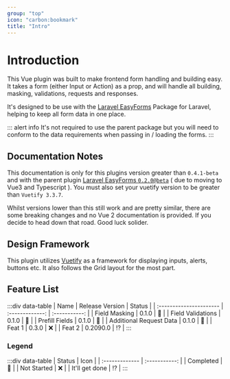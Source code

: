 ```yaml
---
group: "top"
icon: "carbon:bookmark"
title: "Intro"
---
```


# Introduction

This Vue plugin was built to make frontend form handling and building easy. It takes a form (either Input or Action) as a prop, and will handle all building, masking, validations, requests and responses.

It's designed to be use with the [Laravel EasyForms](https://packagist.org/packages/plustime-it/laravel-easyforms) Package for Laravel, helping to keep all form data in one place.

::: alert info
It's not required to use the parent package but you will need to conform to the data requirements when passing in / loading the forms.
:::

## Documentation Notes

This documentation is only for this plugins version greater than `0.4.1-beta` and with the parent plugin [Laravel EasyForms `0.2.0@beta`](https://packagist.org/packages/plustime-it/laravel-easyforms) ( due to moving to Vue3 and Typescript ). You must also set your vuetify version to be greater than `Vuetify 3.3.7`.

Whilst versions lower than this still work and are pretty similar, there are some breaking changes and no Vue 2 documentation is provided. If you decide to head down that road. Good luck solider.

## Design Framework

This plugin utilizes [Vuetify](https://vuetifyjs.com/) as a framework for displaying inputs, alerts, buttons etc. It also follows the Grid layout for the most part.

## Feature List

:::div data-table
| Name | Release Version | Status |
| :---------------------- | :-------------: | :-----------: |
| Field Masking | 0.1.0 | :100: |
| Field Validations | 0.1.0 | :100: |
| Prefill Fields | 0.1.0 | :100: |
| Additional Request Data | 0.1.0 | :100: |
| Feat 1 | 0.3.0 | :x: |
| Feat 2 | 0.2090.0 | :interrobang: |
:::

### Legend

:::div data-table
| Status | Icon |
| :------------- | :-----------: |
| Completed | :100: |
| Not Started | :x: |
| It'll get done | :interrobang: |
:::
